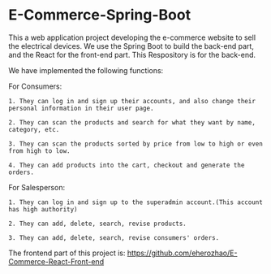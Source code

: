 # E-Commerce-Spring-Boot

This a web application project developing the e-commerce website to sell the electrical devices.
We use the Spring Boot to build the back-end part, and the React for the front-end part.
This Respository is for the back-end.

We have implemented the following functions:

  For Consumers:
  
    1. They can log in and sign up their accounts, and also change their personal information in their user page.
    
    2. They can scan the products and search for what they want by name, category, etc.
    
    3. They can scan the products sorted by price from low to high or even from high to low.
    
    4. They can add products into the cart, checkout and generate the orders.
  
  For Salesperson:
  
    1. They can log in and sign up to the superadmin account.(This account has high authority)
    
    2. They can add, delete, search, revise products.
    
    3. They can add, delete, search, revise consumers' orders.
    
The frontend part of this project is: https://github.com/eherozhao/E-Commerce-React-Front-end
